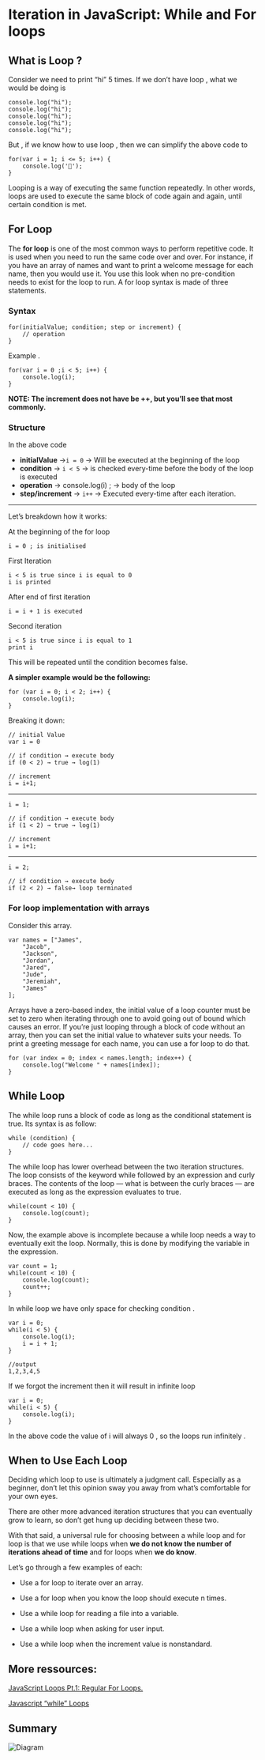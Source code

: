 
# Iteration in JavaScript: While and For loops

## What is Loop ?

Consider we need to print “hi” 5 times. If we don’t have loop , what we would be doing is

	console.log("hi");
	console.log("hi");
	console.log("hi");
	console.log("hi");
	console.log("hi");


But , if we know how to use loop , then we can simplify the above code to

	for(var i = 1; i <= 5; i++) {
		console.log('👋');
	}

Looping is a way of executing the same function repeatedly. In other words, loops are used to execute the same block of code again and again, until certain condition is met.


## For Loop


The **for loop** is one of the most common ways to perform repetitive code. It is used when you need to run the same code over and over. For instance, if you have an array of names and want to print a welcome message for each name, then you would use it. You use this look when no pre-condition needs to exist for the loop to run. A for loop syntax is made of three statements.


### Syntax

	for(initialValue; condition; step or increment) {
		// operation
	}


Example .


	for(var i = 0 ;i < 5; i++) {
		console.log(i);
	}

  

**NOTE: The increment does not have be ++, but you’ll see that most commonly.**

### Structure
In the above code

-   **initialValue**  →`i = 0` → Will be executed at the beginning of the loop
-   **condition** →  `i < 5` → is checked every-time before the body of the loop is executed
-   **operation**  → console.log(i) ; → body of the loop
-   **step/increment**  →  `i++`  → Executed every-time after each iteration.

---

Let’s breakdown how it works:

At the beginning of the for loop

	i = 0 ; is initialised

  

First Iteration

	i < 5 is true since i is equal to 0
	i is printed

After end of first iteration

	i = i + 1 is executed

Second iteration

	i < 5 is true since i is equal to 1
	print i

This will be repeated until the condition becomes false.

**A simpler example would be the following:**

	for (var i = 0; i < 2; i++) {
		console.log(i);
	}

Breaking it down:

	// initial Value
	var i = 0

	// if condition → execute body
	if (0 < 2) → true → log(1)

	// increment
	i = i+1;
---
	i = 1;

	// if condition → execute body
	if (1 < 2) → true → log(1)

	// increment
	i = i+1;
---
	i = 2;

	// if condition → execute body
	if (2 < 2) → false→ loop terminated


### For loop implementation with arrays


Consider this array.

	var names = ["James",
		"Jacob",
		"Jackson",
		"Jordan",
		"Jared",
		"Jude",
		"Jeremiah",
		"James"
	];

  

Arrays have a zero-based index, the initial value of a loop counter must be set to zero when iterating through one to avoid going out of bound which causes an error. If you’re just looping through a block of code without an array, then you can set the initial value to whatever suits your needs. To print a greeting message for each name, you can use a for loop to do that.


	for (var index = 0; index < names.length; index++) {
		console.log("Welcome " + names[index]);
	}


## While Loop


The while loop runs a block of code as long as the conditional statement is true. Its syntax is as follow:


	while (condition) {
		// code goes here...
	}


The while loop has lower overhead between the two iteration structures. The loop consists of the keyword while followed by an expression and curly braces. The contents of the loop — what is between the curly braces — are executed as long as the expression evaluates to true.


	while(count < 10) {
		console.log(count);
	}


Now, the example above is incomplete because a while loop needs a way to eventually exit the loop. Normally, this is done by modifying the variable in the expression.


	var count = 1;
	while(count < 10) {
		console.log(count);
		count++;
	}


In while loop we have only space for checking condition .


	var i = 0;
	while(i < 5) {
		console.log(i);
		i = i + 1;
	}

	//output
	1,2,3,4,5


If we forgot the increment then it will result in infinite loop


	var i = 0;
	while(i < 5) {
		console.log(i);
	}


In the above code the value of i will always 0 , so the loops run infinitely .


## When to Use Each Loop

Deciding which loop to use is ultimately a judgment call. Especially as a beginner, don’t let this opinion sway you away from what’s comfortable for your own eyes.


There are other more advanced iteration structures that you can eventually grow to learn, so don’t get hung up deciding between these two.


With that said, a universal rule for choosing between a while loop and for loop is that we use while loops when **we do not know the number of iterations ahead of time** and for loops when **we do know**.


Let’s go through a few examples of each:

- Use a for loop to iterate over an array.

- Use a for loop when you know the loop should execute n times.

- Use a while loop for reading a file into a variable.

- Use a while loop when asking for user input.

- Use a while loop when the increment value is nonstandard.


## More ressources:

[JavaScript Loops Pt.1: Regular For Loops.](https://medium.com/@dallasbille/regular-javascript-for-loops-part-1-76bab795f4c8)


[Javascript “while” Loops](https://medium.com/@dallasbille/javascript-while-loops-pt-4-b9c06527d9d7)

## Summary

![Diagram](diagram-01.jpg)